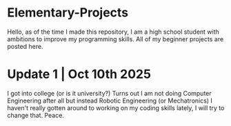# Elementary-Projects
Hello, as of the time I made this repository, I am a high school student with ambitions to improve my programming skills. 
All of my beginner projects are posted here.
# Update 1 | Oct 10th 2025
I got into college (or is it university?)
Turns out I am not doing Computer Engineering after all but instead Robotic Engineering (or Mechatronics)
I haven't really gotten around to working on my coding skills lately, I will try to change that.
Peace.
